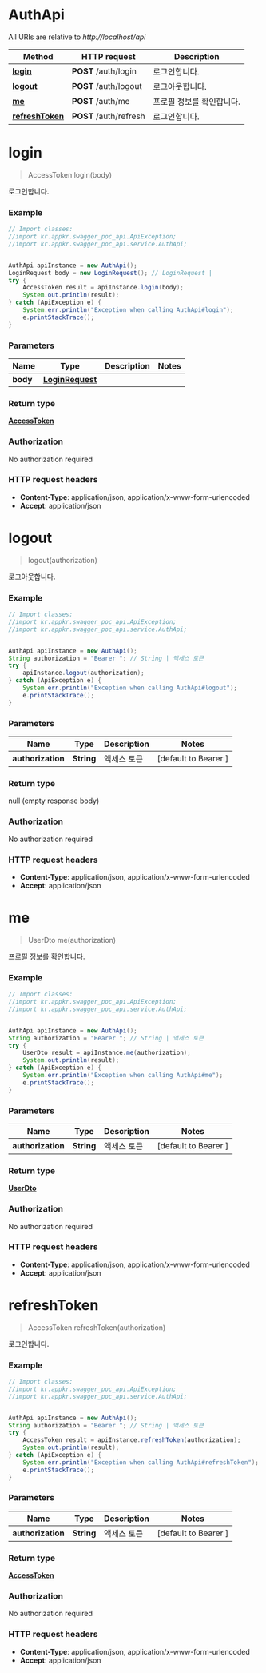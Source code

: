 # AuthApi

All URIs are relative to *http://localhost/api*

Method | HTTP request | Description
------------- | ------------- | -------------
[**login**](AuthApi.md#login) | **POST** /auth/login | 로그인합니다.
[**logout**](AuthApi.md#logout) | **POST** /auth/logout | 로그아웃합니다.
[**me**](AuthApi.md#me) | **POST** /auth/me | 프로필 정보를 확인합니다.
[**refreshToken**](AuthApi.md#refreshToken) | **POST** /auth/refresh | 로그인합니다.


<a name="login"></a>
# **login**
> AccessToken login(body)

로그인합니다.

### Example
```java
// Import classes:
//import kr.appkr.swagger_poc_api.ApiException;
//import kr.appkr.swagger_poc_api.service.AuthApi;


AuthApi apiInstance = new AuthApi();
LoginRequest body = new LoginRequest(); // LoginRequest | 
try {
    AccessToken result = apiInstance.login(body);
    System.out.println(result);
} catch (ApiException e) {
    System.err.println("Exception when calling AuthApi#login");
    e.printStackTrace();
}
```

### Parameters

Name | Type | Description  | Notes
------------- | ------------- | ------------- | -------------
 **body** | [**LoginRequest**](LoginRequest.md)|  |

### Return type

[**AccessToken**](AccessToken.md)

### Authorization

No authorization required

### HTTP request headers

 - **Content-Type**: application/json, application/x-www-form-urlencoded
 - **Accept**: application/json

<a name="logout"></a>
# **logout**
> logout(authorization)

로그아웃합니다.

### Example
```java
// Import classes:
//import kr.appkr.swagger_poc_api.ApiException;
//import kr.appkr.swagger_poc_api.service.AuthApi;


AuthApi apiInstance = new AuthApi();
String authorization = "Bearer "; // String | 액세스 토큰
try {
    apiInstance.logout(authorization);
} catch (ApiException e) {
    System.err.println("Exception when calling AuthApi#logout");
    e.printStackTrace();
}
```

### Parameters

Name | Type | Description  | Notes
------------- | ------------- | ------------- | -------------
 **authorization** | **String**| 액세스 토큰 | [default to Bearer ]

### Return type

null (empty response body)

### Authorization

No authorization required

### HTTP request headers

 - **Content-Type**: application/json, application/x-www-form-urlencoded
 - **Accept**: application/json

<a name="me"></a>
# **me**
> UserDto me(authorization)

프로필 정보를 확인합니다.

### Example
```java
// Import classes:
//import kr.appkr.swagger_poc_api.ApiException;
//import kr.appkr.swagger_poc_api.service.AuthApi;


AuthApi apiInstance = new AuthApi();
String authorization = "Bearer "; // String | 액세스 토큰
try {
    UserDto result = apiInstance.me(authorization);
    System.out.println(result);
} catch (ApiException e) {
    System.err.println("Exception when calling AuthApi#me");
    e.printStackTrace();
}
```

### Parameters

Name | Type | Description  | Notes
------------- | ------------- | ------------- | -------------
 **authorization** | **String**| 액세스 토큰 | [default to Bearer ]

### Return type

[**UserDto**](UserDto.md)

### Authorization

No authorization required

### HTTP request headers

 - **Content-Type**: application/json, application/x-www-form-urlencoded
 - **Accept**: application/json

<a name="refreshToken"></a>
# **refreshToken**
> AccessToken refreshToken(authorization)

로그인합니다.

### Example
```java
// Import classes:
//import kr.appkr.swagger_poc_api.ApiException;
//import kr.appkr.swagger_poc_api.service.AuthApi;


AuthApi apiInstance = new AuthApi();
String authorization = "Bearer "; // String | 액세스 토큰
try {
    AccessToken result = apiInstance.refreshToken(authorization);
    System.out.println(result);
} catch (ApiException e) {
    System.err.println("Exception when calling AuthApi#refreshToken");
    e.printStackTrace();
}
```

### Parameters

Name | Type | Description  | Notes
------------- | ------------- | ------------- | -------------
 **authorization** | **String**| 액세스 토큰 | [default to Bearer ]

### Return type

[**AccessToken**](AccessToken.md)

### Authorization

No authorization required

### HTTP request headers

 - **Content-Type**: application/json, application/x-www-form-urlencoded
 - **Accept**: application/json


